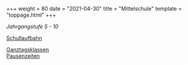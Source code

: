 +++
weight = 80
date = "2021-04-30"
title = "Mittelschule"
template = "toppage.html"
+++

_Jahrgangstufe 5 - 10_
<div class="gallery" style="display: block;">
<a href="/images/schullaufbahn-mittelschule.png">
Schullaufbahn
</a>
</div>

[Ganztagsklassen](/schullebenseiten/ganztagsklassen/)   
[Pausenzeiten](/schullebenseiten/pausenzeiten)


